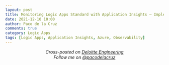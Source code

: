 ```yaml
---
layout: post
title: Monitoring Logic Apps Standard with Application Insights – Implementation
date: 2021-12-10 10:00
author: Paco de la Cruz
comments: true
category: Logic Apps
tags: [Logic Apps, Application Insights, Azure, Observability]
---
```

<p style="text-align:center;"><span style="font-style:italic;">Cross-posted on </span><a href="https://engineering.deloitte.com.au/articles/author/paco-de-la-cruz"><span style="font-style:italic;">Deloitte Engineering</span></a><br/>
<span style="font-style:italic;">Follow me on </span><a href="https://twitter.com/pacodelacruz"><span style="font-style:italic;">@pacodelacruz</span></a></p>